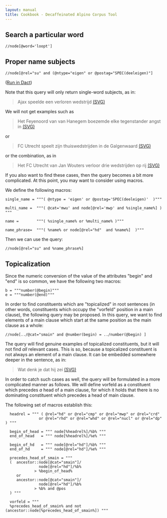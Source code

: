 ```yaml
---
layout: manual
title: Cookbook - Decaffeinated Alpino Corpus Tool
---
```


## Search a particular word

```
//node[@word='loopt']
```

## Proper name subjects

```
//node[@rel="su" and (@ntype="eigen" or @postag="SPEC(deeleigen)"]
```

(<a href="dact:/?filter=//node[@rel='su' and @pt='spec']">Run in Dact</a>)

Note that this query will only return single-word subjects, as in:

>   Ajax speelde een verloren wedstrijd <a href="1.svg">(SVG)</a>

We will not get examples such as

>   Het Feyenoord van van Hanegem boezemde elke tegenstander angst in <a href="2.svg">(SVG)</a>

or

>   FC Utrecht speelt zijn thuiswedstrijden in de Galgenwaard <a href="3.svg">(SVG)</a>
   
or the combination, as in 

>   Het FC Utrecht van Jan Wouters verloor drie wedstrijden op rij <a href="4.svg">(SVG)</a>
      
If you also want to find these cases, then the query becomes a bit more complicated. At this point,
you may want to consider using macros.

We define the following macros:

    single_name = """( @ntype = 'eigen' or @postag='SPEC(deeleigen)'  )"""
    
    multi_name =  """( @cat='mwu' and node[@rel='mwp' and %single_name%] ) """
    
    name =        """( %single_name% or %multi_name% )"""

    name_phrase=  """( %name% or node[@rel="hd"  and %name%]  )"""

Then we can use the query:

```
//node[@rel="su" and %name_phrase%]
```

## Topicalization

Since the numeric conversion of the value of the attributes "begin" and "end" is so common, we
have the following two macros:

```
b = """number(@begin)"""
e = """number(@end)"""
```

In order to find constituents which are "topicalized" in root sentences (in other words, 
constituents which occupy the "vorfeld" position in a main clause), the following query
may be proposed. In this query, we want to find elements of a main clause which start at the same 
position as the main clause as a whole:

```
//node[../@cat="smain" and @number(begin) = ../number(@begin) ]
```

The query will find genuine examples of topicalized constituents, but it will not find *all*
relevant cases. This is so, because a topicalized constituent is not always an element of a
main clause. It can be embedded somewhere deeper in the sentence, as in:

>   Wat denk je dat hij zei <a href="5.svg">(SVG)</a>

In order to catch such cases as well, the query will be formulated in a more complicated
manner as follows. We will define vorfeld as a constituent which precedes *a* head of a
main clause, for which it holds that there is no dominating constituent which precedes a head of 
main clause. 

The following set of macros establish this:

```
  headrel = """ ( @rel="hd" or @rel="cmp" or @rel="mwp" or @rel="crd" 
               or @rel="rhd" or @rel="whd" or @rel="nucl" or @rel="dp" ) """

  begin_of_head = """ node[%headrel%]/%b% """
  end_of_head   = """ node[%headrel%]/%e% """

  begin_of_hd   = """ node[@rel="hd"]/%b% """
  end_of_hd     = """ node[@rel="hd"]/%e% """

  precedes_head_of_smain = """
  (  ancestor::node[@cat="smain"]/
               node[@rel="hd"]/%b% 
             > %begin_of_head% 
     or 
     ancestor::node[@cat="smain"]/
               node[@rel="hd"]/%b% 
             > %b% and @pos
  ) """

  vorfeld = """
  %precedes_head_of_smain% and not (ancestor::node[%precedes_head_of_smain%]) """
```





   

